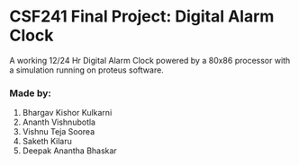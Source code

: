 # CSF241 Final Project: Digital Alarm Clock
A working 12/24 Hr Digital Alarm Clock powered by a 80x86 processor with a simulation running on proteus software.

### Made by:
1. Bhargav Kishor Kulkarni
2. Ananth Vishnubotla
3. Vishnu Teja Soorea
4. Saketh Kilaru
5. Deepak Anantha Bhaskar
